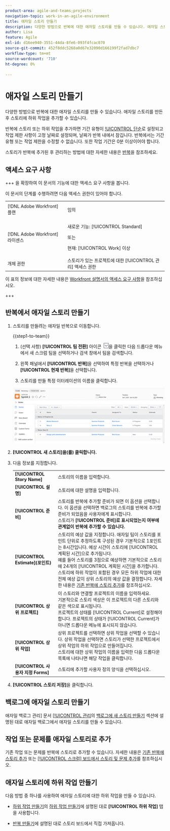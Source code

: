 ```yaml
---
product-area: agile-and-teams;projects
navigation-topic: work-in-an-agile-environment
title: 애자일 스토리 만들기
description: 다양한 방법으로 반복에 대한 애자일 스토리를 만들 수 있습니다. 애자일 스토리를 만든 후 스토리에 하위 작업을 추가할 수 있습니다.
author: Lisa
feature: Agile
exl-id: d16ee940-3551-44da-8fe6-093f4fcac070
source-git-commit: 452f8ddc5268a0d67e32090d166199f2fad7dbc7
workflow-type: tm+mt
source-wordcount: '710'
ht-degree: 0%

---
```


# 애자일 스토리 만들기

다양한 방법으로 반복에 대한 애자일 스토리를 만들 수 있습니다. 애자일 스토리를 만든 후 스토리에 하위 작업을 추가할 수 있습니다.

반복에 스토리 또는 하위 작업을 추가하면 기간 유형이 [!UICONTROL 단순](으)로 설정되고 작업 제한 사항이 고정 날짜로 설정되며, 날짜가 반복 내에서 잠깁니다. 반복에서는 기간 유형 또는 작업 제한을 수정할 수 없습니다. 또한 작업 기간은 0분 이상이어야 합니다.

스토리가 반복에 추가된 후 관리하는 방법에 대한 자세한 내용은 [반복](../../agile/use-scrum-in-an-agile-team/iterations/iterations.md)을 참조하세요.

## 액세스 요구 사항

+++ 을 확장하여 이 문서의 기능에 대한 액세스 요구 사항을 봅니다.

이 문서의 단계를 수행하려면 다음 액세스 권한이 있어야 합니다.

<table style="table-layout:auto"> 
 <col> 
 </col> 
 <col> 
 </col> 
 <tbody> 
  <tr> 
   <td role="rowheader">[!DNL Adobe Workfront] 플랜</td> 
   <td> <p>임의</p> </td> 
  </tr> 
  <tr> 
   <td role="rowheader">[!DNL Adobe Workfront] 라이센스</td> 
   <td> <p>새로운 기능: [!UICONTROL Standard]</p> 
   또는
   <p>현재: [!UICONTROL Work] 이상</p> </td> 
  </tr>
  <tr> 
   <td role="rowheader">개체 권한</td> 
   <td>스토리가 있는 프로젝트에 대한 [!UICONTROL 관리] 액세스 권한 </td> 
  </tr> 
 </tbody> 
</table>

이 표의 정보에 대한 자세한 내용은 [Workfront 설명서의 액세스 요구 사항](/help/quicksilver/administration-and-setup/add-users/access-levels-and-object-permissions/access-level-requirements-in-documentation.md)을 참조하십시오.

+++

## 반복에서 애자일 스토리 만들기

1. 스토리를 만들려는 애자일 반복으로 이동합니다.

   {{step1-to-team}}

   1. (선택 사항) **[!UICONTROL 팀 전환]** 아이콘 ![팀 전환 아이콘](assets/switch-team-icon.png)을 클릭한 다음 드롭다운 메뉴에서 새 스크럼 팀을 선택하거나 검색 창에서 팀을 검색합니다.

   1. 왼쪽 패널에서 **[!UICONTROL 반복]**&#x200B;을 선택하여 특정 반복을 선택하거나 **[!UICONTROL 현재 반복]**&#x200B;을 선택합니다.
   1. 스토리를 만들 특정 이터레이션의 이름을 클릭합니다.

   ![반복에 새 스토리 추가](assets/iteration-add-story.png)

1. **[!UICONTROL 새 스토리]을(를) 클릭합니다.**
1. 다음 정보를 지정합니다.

   <table style="table-layout:auto">
    <col>
    <col>
    <tbody>
     <tr>
      <td role="rowheader"><strong>[!UICONTROL Story Name]</strong></td>
      <td>스토리의 이름을 입력합니다.</td>
     </tr>
     <tr>
      <td role="rowheader"><strong>[!UICONTROL 설명]</strong></td>
      <td>스토리에 대한 설명을 입력합니다.</td>
     </tr>
     <tr>
      <td role="rowheader"><strong>[!UICONTROL 준비]</strong></td>
      <td>스토리를 반복에 추가할 준비가 되면 이 옵션을 선택합니다. 이 옵션을 선택하면 백로그의 스토리를 반복에 추가할 준비가 되었음을 사용자에게 표시합니다.<br>스토리가 <strong>[!UICONTROL 준비]로 표시되었는지 여부에 관계없이 반복에 추가할 수 있습니다.</strong></td>
     </tr>
     <tr>
      <td role="rowheader"><strong>[!UICONTROL Estimate](포인트)</strong></td>
      <td>스토리의 예상 값을 지정합니다. 애자일 팀이 스토리를 포인트 단위로 추정하도록 구성된 경우 기본적으로 1포인트는 8시간입니다. 예상 시간이 스토리에 [!UICONTROL 계획된 시간]으로 추가됩니다.<br>예를 들어 스토리를 3점으로 예상하면 기본적으로 스토리에 24개의 [!UICONTROL 계획된 시간]을 추가합니다.<br>스토리에 하위 작업이 포함된 경우 모든 하위 작업에 대한 전체 예상 값이 상위 스토리의 예상 값을 결정합니다. 자세한 내용은 <a href="../../agile/use-scrum-in-an-agile-team/iterations/add-stories-to-existing-iteration.md" class="MCXref xref">기존 반복에 스토리 추가</a>를 참조하십시오.</td>
     </tr>
     <tr>
      <td role="rowheader"><strong>[!UICONTROL 상위 프로젝트]</strong></td>
      <td>이 스토리와 연결할 프로젝트의 이름을 입력하세요.<br>기본적으로 스토리 색상은 이 프로젝트의 다른 스토리와 같은 색으로 표시됩니다.<br>프로젝트의 상태를 [!UICONTROL Current]로 설정해야 합니다. 프로젝트의 상태가 [!UICONTROL Current]가 아니면 드롭다운 메뉴에 표시되지 않습니다.</td>
     </tr>
     <tr>
      <td role="rowheader"><strong>[!UICONTROL 상위 작업]</strong></td>
      <td>상위 프로젝트를 선택하면 상위 작업을 선택할 수 있습니다. 상위 작업을 선택하면 스토리가 선택한 프로젝트에서 상위 작업의 하위 작업으로 만들어집니다.<br>스토리에 대한 상위 작업의 이름을 입력한 다음 드롭다운 목록에 나타나면 해당 작업을 클릭합니다.</td>
     </tr>
     <tr>
      <td role="rowheader"><strong>[!UICONTROL 사용자 지정 Forms]</strong></td>
      <td>스토리에 추가할 사용자 정의 양식을 선택하십시오.</td>
     </tr>
    </tbody>
   </table>

1. **[!UICONTROL 스토리 저장]**&#x200B;을 클릭합니다.

## 백로그에 애자일 스토리 만들기

애자일 백로그 관리] 문서 [[!UICONTROL 관리](../../agile/work-in-an-agile-environment/manage-the-agile-backlog.md)의 [백로그에 새 스토리 만들기](../../agile/work-in-an-agile-environment/manage-the-agile-backlog.md#creating-new-stories) 섹션에 설명된 대로 애자일 백로그에서 애자일 스토리를 만들 수 있습니다.

## 작업 또는 문제를 애자일 스토리로 추가

기존 작업 또는 문제를 반복에 스토리로 추가할 수 있습니다. 자세한 내용은 [기존 반복에 스토리 추가](../../agile/use-scrum-in-an-agile-team/iterations/add-stories-to-existing-iteration.md) 또는 [[!UICONTROL 스크럼] 보드에서 스토리 및 문제 추가](../../agile/use-scrum-in-an-agile-team/scrum-board/add-story-from-scrum-board.md)를 참조하십시오.

## 애자일 스토리에 하위 작업 만들기

다음 방법 중 하나를 사용하여 애자일 스토리에 대한 하위 작업을 만들 수 있습니다.

* [하위 작업 만들기](../../manage-work/tasks/create-tasks/create-subtasks.md)의 [하위 작업 만들기](../../manage-work/tasks/create-tasks/create-subtasks.md#creating-subtasks)에 설명된 대로 **[!UICONTROL 하위 작업]** 탭을 사용합니다.

* [반복 만들기](../../agile/use-scrum-in-an-agile-team/iterations/create-an-iteration.md)에 설명된 대로 스토리 보드에서 직접 가져옵니다.
